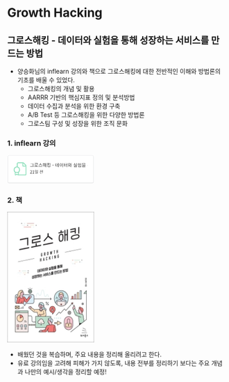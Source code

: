 # Growth Hacking 

## 그로스해킹 - 데이터와 실험을 통해 성장하는 서비스를 만드는 방법
- 양승화님의 inflearn 강의와 책으로 그로스해킹에 대한 전반적인 이해와 방법론의 기초를 배울 수 있었다.
	- 그로스해킹의 개념 및 활용
	- AARRR 기반의 핵심지표 정의 및 분석방법
	- 데이터 수집과 분석을 위한 환경 구축
	- A/B Test 등 그로스해킹을 위한 다양한 방법론
	- 그로스팀 구성 및 성장을 위한 조직 문화

### 1. inflearn 강의
<img src="./image/inflearn_growth_hacking_certificate2.PNG" width="200"> 

### 2. 책
<img src="./image/book_growth_hacking.jpg" width="200" height="300">

- 배웠던 것을 복습하며, 주요 내용을 정리해 올리려고 한다.
- 유료 강의임을 고려해 피해가 가지 않도록, 내용 전부를 정리하기 보다는 주요 개념과 나만의 예시/생각을 정리할 예정!